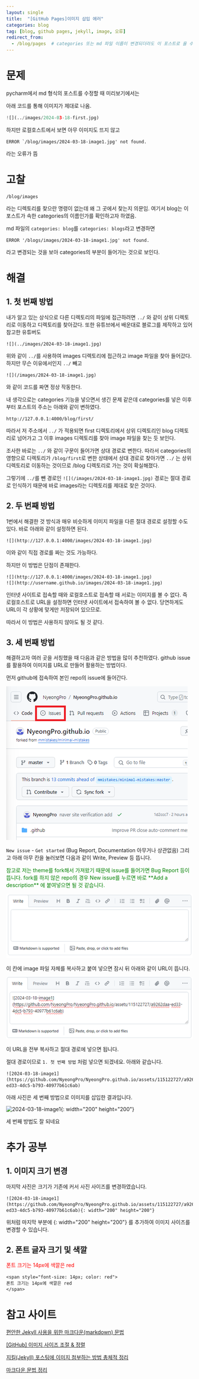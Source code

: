 ```yaml
---
layout: single
title:  "[GitHub Pages]이미지 삽입 에러"
categories: blog
tag: [blog, github pages, jekyll, image, 오류]
redirect_from:
  - /blog/pages  # categories 또는 md 파일 이름이 변경되더라도 이 포스트로 올 수 있도록 redirect
---
```


# 문제

pycharm에서 md 형식의 포스트를 수정할 때 미리보기에서는

아래 코드를 통해 이미지가 제대로 나옴.

 ```python
 ![](../images/2024-03-18-first.jpg)
 ```

하지만 로컬호스트에서 보면 아무 이미지도 뜨지 않고
```
ERROR `/blog/images/2024-03-18-image1.jpg' not found.
```
라는 오류가 뜸

# 고찰

```
/blog/images
```
라는 디렉토리를 찾으란 명령이 없는데 왜 그 곳에서 찾는지 의문임.
여기서 blog는 이 포스트가 속한 categories의 이름인가를 확인하고자 하였음.

md 파일의 `categories: blog`를  `categories: blogs`라고 변경하면 
```
ERROR '/blogs/images/2024-03-18-image1.jpg' not found.
``` 
라고 변경되는 것을 보아 categories의 부분이 들어가는 것으로 보인다.

# 해결

## 1. 첫 번째 방법
내가 알고 있는 상식으로 다른 디렉토리의 파일에 접근하려면 
`../` 와 같이 상위 디렉토리로 이동하고 디렉토리를 찾아갔다. 
또한 유튜브에서 배운대로 블로그를 제작하고 있어 참고한 유튜버도 

```
![](../images/2024-03-18-image1.jpg)
```
위와 같이 `../`를 사용하여 images 디렉토리에 접근하고 image 파일을 찾아 들어갔다.
하지만 무슨 이유에서인지 `../` 빼고 

```
![](/images/2024-03-18-image1.jpg)
```
와 같이 코드를 짜면 정상 작동한다. 

내 생각으로는 categories 기능을 넣으면서 생긴 문제 같은데
categories를 넣은 이후부터 포스트의 주소는 아래와 같이 변하였다.
```
http://127.0.0.1:4000/blog/first/
```
따라서 저 주소에서 `../` 가 적용되면 first 디렉토리에서 상위 디렉토리인 blog 디렉토리로 넘어가고
그 이후 images 디렉토리를 찾아 image 파일을 찾는 듯 보인다.

조사한 바로는 `../` 와 같이 구문이 들어가면 상대 경로로 변한다.
따라서 categories의 영향으로 디렉토리가 `/blog/first`로 변한 상태에서
상대 경로로 찾아가면 `../` 는 상위 디렉토리로 이동하는 것이므로 /blog 디렉토리로 가는 것이 확실해졌다.

그렇기에 `../`를 뺀 경로인 `![](/images/2024-03-18-image1.jpg)` 경로는 절대 경로로 인식하기 때문에
바로 images라는 디렉토리를 제대로 찾은 것이다.

## 2. 두 번째 방법

1번에서 해결한 것 방식과 매우 비슷하게 이미지 파일을 다른 절대 경로로 설정할 수도 있다.
바로 아래와 같이 설정하면 된다.
```
![](http://127.0.0.1:4000/images/2024-03-18-image1.jpg)
```
이와 같이 직접 경로를 짜는 것도 가능하다. 

하지만 이 방법은 단점이 존재한다.
```
![](http://127.0.0.1:4000/images/2024-03-18-image1.jpg)
![](http://username.github.io/images/2024-03-18-image1.jpg)
```
인터넷 사이트로 접속할 때와 로컬호스트로 접속할 때 서로는 이미지를 볼 수 없다.
즉 로컬호스트로 URL을 설정하면 인터넷 사이트에서 접속하여 볼 수 없다.
당연하게도 URL이 각 상황에 맞게만 저장되어 있으므로.

따라서 이 방법은 사용하지 않아도 될 것 같다.

## 3. 세 번째 방법

해결하고자 여러 곳을 서칭했을 때 다음과 같은 방법을 많이 추천하였다.
github issue를 활용하여 이미지를 URL로 만들어 활용하는 방법이다.

먼저 github에 접속하여 본인 repo의 issue에 들어간다.

![](/images/2024-03-19/issue-capture.png)

`New issue` - `Get started` (Bug Report, Documentation 아무거나 상관없음)
그리고 아래 아무 칸을 눌러보면 다음과 같이 Write, Preview 등 뜹니다.  

<span style="font-size: 14px; color: green">
참고로 저는 theme를 fork해서 가져왔기 때문에 issue를 들어가면 Bug Report 등이 뜹니다.   
fork를 하지 않은 repo의 경우 New issue를 누르면 바로 **Add a description** 에 붙여넣으면 될 것 같습니다.
</span>




![](/images/2024-03-19/writecap1.png)

이 칸에 image 파일 자체를 복사하고 붙여 넣으면 잠시 뒤 아래와 같이 URL이 뜹니다.

![](/images/2024-03-19/writecap2.png)

이 URL을 전부 복사하고 절대 경로에 넣으면 됩니다.

절대 경로이므로 `1. 첫 번째 방법` 처럼 넣으면 되겠네요.
아래와 같습니다.
```
![2024-03-18-image1](https://github.com/NyeongPro/NyeongPro.github.io/assets/115122727/a9262daa-ed33-4dc5-b793-40977b61c6ab)
```

아래 사진은 세 번째 방법으로 이미지를 삽입한 결과입니다.

![2024-03-18-image1](https://github.com/NyeongPro/NyeongPro.github.io/assets/115122727/a9262daa-ed33-4dc5-b793-40977b61c6ab){: width="200" height="200"}

세 번째 방법도 잘 되네요

# 추가 공부

## 1. 이미지 크기 변경
마지막 사진은 크기가 기존에 커서 사진 사이즈를 변경하였습니다.

```
![2024-03-18-image1](https://github.com/NyeongPro/NyeongPro.github.io/assets/115122727/a9262daa-ed33-4dc5-b793-40977b61c6ab){: width="200" height="200"}
```

위처럼 마지막 부분에 {: width="200" height="200"} 를 추가하여 이미지 사이즈를 변경할 수 있습니다.

## 2. 폰트 글자 크기 및 색깔
<span style="font-size: 14px; color: red">
폰트 크기는 14px에 색깔은 red
</span>

```
<span style="font-size: 14px; color: red">
폰트 크기는 14px에 색깔은 red
</span>
```



# 참고 사이트
[편안한 Jekyll 사용을 위한 마크다운(markdown) 문법](https://teddylee777.github.io/jekyll/Jekyll-%EC%82%AC%EC%9A%A9%EC%9D%84-%EC%9C%84%ED%95%9C-markdown-%EB%AC%B8%EB%B2%95/#--general)  

[[GitHub] 이미지 사이즈 조절 & 정렬](https://blog.yena.io/studynote/2017/11/23/Github-resize-image.html)

[지킬(Jekyll) 포스팅에 이미지 첨부하는 방법 총체적 정리](https://blog.jaeyoon.io/2017/12/jekyll-image.html)

[마크다운 문법 정리](https://velog.io/@sanbondeveloper/%EB%B8%94%EB%A1%9C%EA%B7%B8-%EA%B8%80%EC%93%B0%EA%B8%B0%EB%A5%BC-%EC%9C%84%ED%95%9C-%EB%A7%88%ED%81%AC%EB%8B%A4%EC%9A%B4MarkDown)
